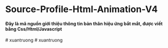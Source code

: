 # Source-Profile-Html-Animation-V4
<h4>Đây là mã nguồn giới thiệu thông tin bản thân hiệu ứng bắt mắt, được viết bằng Css/Html/Javascript</h4>
#   x u a n t r u o n g  
 #   x u a n t r u o n g  
 